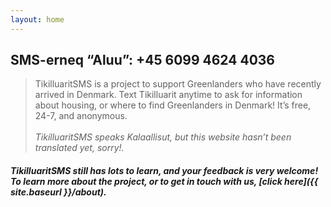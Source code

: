 ```yaml
---
layout: home
---
```


## SMS-erneq “Aluu”: +45 6099 4624 4036

> TikilluaritSMS is a project to support Greenlanders who have recently arrived in Denmark. Text Tikilluarit anytime to ask for information about housing, or where to find Greenlanders in Denmark! It’s free, 24-7, and anonymous. <br/><br/> _TikilluaritSMS speaks Kalaallisut, but this website hasn’t been translated yet, sorry!._



##### TikilluaritSMS still has lots to learn, and your feedback is very welcome! To learn more about the project, or to get in touch with us, [click here]({{ site.baseurl }}/about).



<!-- <div class="posts clearfix">
  {% for post in site.posts %}
    <article class="post">    
      <div class="eyebrow">{{ post.date | date: "%d %b %Y" }}</div>
      <h1><a href="{{ site.baseurl }}{{ post.url }}">{{ post.title }}</a></h1>

      <div class="entry">
      	<p>{{ post.desc }}</p>
        {{ post.content | truncatewords:40}}
  </div>
      
      <a href="{{ post.proj-url }}" class="small-link primary-link" target="_blank">View Project Site <i class="fa fa-external-link"></i></a>
      <a href="{{ site.baseurl }}{{ post.url }}" class="small-link">Read details</a>
    </article>
  {% endfor %} -->
<!-- </div> -->